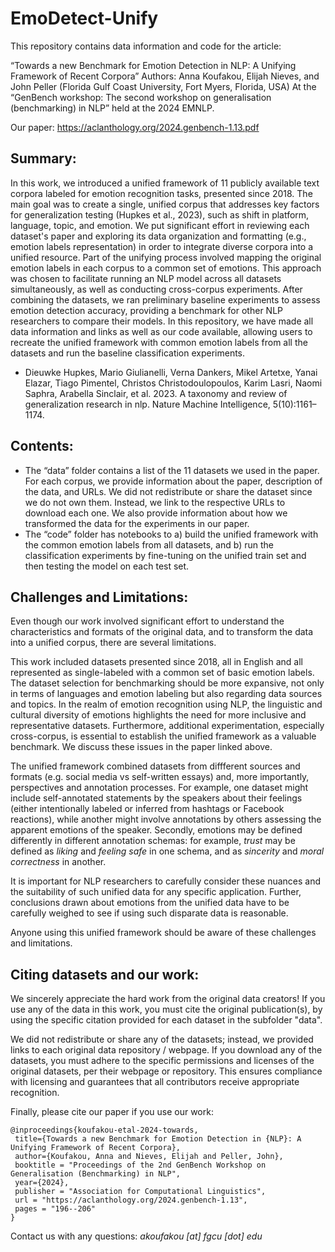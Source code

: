 # EmoDetect-Unify
This repository contains data information and code for the article:

“Towards a new Benchmark for Emotion Detection in NLP: A Unifying Framework of Recent Corpora”
Authors: Anna Koufakou, Elijah Nieves, and John Peller (Florida Gulf Coast University, Fort Myers, Florida, USA)
At the “GenBench workshop: The second workshop on generalisation (benchmarking) in NLP” held at the 2024 EMNLP. 

Our paper: https://aclanthology.org/2024.genbench-1.13.pdf

## Summary: 
In this work, we introduced a unified framework of 11 publicly available text corpora labeled for emotion recognition tasks, presented since 2018. The main goal was to create a single, unified corpus that addresses key factors for generalization testing (Hupkes et al., 2023), such as shift in platform, language, topic, and emotion. We put significant effort in reviewing each dataset's paper and exploring its data organization and formatting (e.g., emotion labels representation) in order to integrate diverse corpora into a unified resource. Part of the unifying process involved mapping the original emotion labels in each corpus to a common set of emotions. This approach was chosen to facilitate running an NLP model across all datasets simultaneously, as well as conducting cross-corpus experiments. After combining the datasets, we ran preliminary baseline experiments to assess emotion detection accuracy, providing a benchmark for other NLP researchers to compare their models. In this repository, we have made all data information and links as well as our code available, allowing users to recreate the unified framework with common emotion labels from all the datasets and run the baseline classification experiments.

- Dieuwke Hupkes, Mario Giulianelli, Verna Dankers, Mikel Artetxe, Yanai Elazar, Tiago Pimentel, Christos Christodoulopoulos, Karim Lasri, Naomi Saphra, Arabella Sinclair, et al. 2023. A taxonomy and review
of generalization research in nlp. Nature Machine Intelligence, 5(10):1161–1174.

## Contents:
- The “data” folder contains a list of the 11 datasets we used in the paper. For each corpus, we provide information about the paper, description of the data, and URLs. We did not redistribute or share the dataset since we do not own them. Instead, we link to the respective URLs to download each one. We also provide information about how we transformed the data for the experiments in our paper.
- The “code” folder has notebooks to a) build the unified framework with the common emotion labels from all datasets, and b) run the classification experiments by fine-tuning on the unified train set and then testing the model on each test set. 

## Challenges and Limitations:
Even though our work involved significant effort to understand the characteristics and formats of the original data, and to transform the data into a unified corpus, there are several limitations. 

This work included datasets presented since 2018, all in English and all represented as single-labeled with a common set of basic emotion labels. The dataset selection for benchmarking should be more expansive, not only in terms of languages and emotion labeling but also regarding data sources and topics. In the realm of emotion recognition using NLP, the linguistic and cultural diversity of emotions highlights the need for more inclusive and representative datasets. Furthermore, additional experimentation, especially cross-corpus, is essential to establish the unified framework as a valuable benchmark. We discuss these issues in the paper linked above.

The unified framework combined datasets from diffferent sources and formats (e.g. social media vs self-written essays) and, more importantly, perspectives and annotation processes. For example, one dataset might include self-annotated statements by the speakers about their feelings (either intentionally labeled or inferred from hashtags or Facebook reactions), while another might involve annotations by others assessing the apparent emotions of the speaker. Secondly, emotions may be defined differently in different annotation schemas: for example, _trust_ may be defined as _liking_ and _feeling safe_ in one schema, and as _sincerity_ and _moral correctness_ in another. 

It is important for NLP researchers to carefully consider these nuances and the suitability of such unified data for any specific application. Further, conclusions drawn about emotions from the unified data have to be carefully weighed to see if using such disparate data is reasonable.

Anyone using this unified framework should be aware of these challenges and limitations.

## Citing datasets and our work:
We sincerely appreciate the hard work from the original data creators! If you use any of the data in this work, you must cite the original publication(s), by using the specific citation provided for each dataset in the subfolder "data".

We did not redistribute or share any of the datasets; instead, we provided links to each original data repository / webpage. If you download any of the datasets, you must adhere to the specific permissions and licenses of the original datasets, per their webpage or repository. This ensures compliance with licensing and guarantees that all contributors receive appropriate recognition.

Finally, please cite our paper if you use our work:
```
@inproceedings{koufakou-etal-2024-towards,
 title={Towards a new Benchmark for Emotion Detection in {NLP}: A Unifying Framework of Recent Corpora},
 author={Koufakou, Anna and Nieves, Elijah and Peller, John},
 booktitle = "Proceedings of the 2nd GenBench Workshop on Generalisation (Benchmarking) in NLP",
 year={2024},
 publisher = "Association for Computational Linguistics",
 url = "https://aclanthology.org/2024.genbench-1.13",
 pages = "196--206"
}
```
Contact us with any questions: _akoufakou [at] fgcu [dot] edu_
